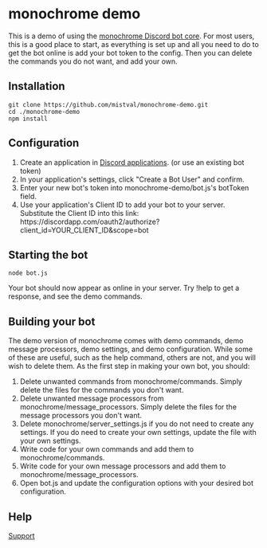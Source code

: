 # monochrome demo

This is a demo of using the [monochrome Discord bot core](https://www.npmjs.com/package/monochrome-bot). For most users, this is a good place to start, as everything is set up and all you need to do to get the bot online is add your bot token to the config. Then you can delete the commands you do not want, and add your own.

## Installation

```
git clone https://github.com/mistval/monochrome-demo.git
cd ./monochrome-demo
npm install
```

## Configuration
<ol>
<li>Create an application in <a href='https://discordapp.com/developers/applications/me'>Discord applications</a>. (or use an existing bot token)</li>
<li>In your application's settings, click "Create a Bot User" and confirm.
<li>Enter your new bot's token into monochrome-demo/bot.js's botToken field.</li>
<li>Use your application's Client ID to add your bot to your server. Substitute the Client ID into this link: https://discordapp.com/oauth2/authorize?client_id=YOUR_CLIENT_ID&scope=bot</li>
</ol>

## Starting the bot

```
node bot.js
```

Your bot should now appear as online in your server. Try !help to get a response, and see the demo commands.

## Building your bot

The demo version of monochrome comes with demo commands, demo message processors, demo settings, and demo configuration. While some of these are useful, such as the help command, others are not, and you will wish to delete them. As the first step in making your own bot, you should:

<ol>
<li>Delete unwanted commands from monochrome/commands. Simply delete the files for the commands you don't want.</li>
<li>Delete unwanted message processors from monochrome/message_processors. Simply delete the files for the message processors you don't want.</li>
<li>Delete monochrome/server_settings.js if you do not need to create any settings. If you do need to create your own settings, update the file with your own settings.</li>
<li>Write code for your own commands and add them to monochrome/commands.</li>
<li>Write code for your own message processors and add them to monochrome/message_processors.</li>
<li>Open bot.js and update the configuration options with your desired bot configuration.</li>
</ol>

## Help
[Support](https://discord.gg/f4Gkqku)
